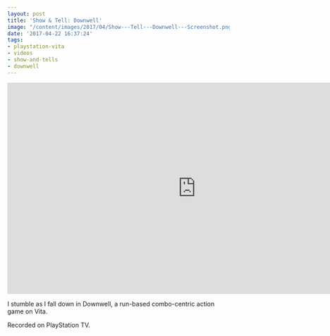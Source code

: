 ```yaml
---
layout: post
title: 'Show & Tell: Downwell'
image: "/content/images/2017/04/Show---Tell---Downwell---Screenshot.png"
date: '2017-04-22 16:37:24'
tags:
- playstation-vita
- videos
- show-and-tells
- downwell
---
```


<iframe width="853" height="480" src="https://www.youtube-nocookie.com/embed/Jg71QlKCZjE?rel=0" frameborder="0" allowfullscreen></iframe>

I stumble as I fall down in Downwell, a run-based combo-centric action game on Vita.

Recorded on PlayStation TV.